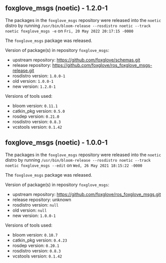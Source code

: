 ## foxglove_msgs (noetic) - 1.2.0-1

The packages in the `foxglove_msgs` repository were released into the `noetic` distro by running `/usr/bin/bloom-release --rosdistro noetic --track noetic foxglove_msgs -e` on `Fri, 20 May 2022 20:17:15 -0000`

The `foxglove_msgs` package was released.

Version of package(s) in repository `foxglove_msgs`:

- upstream repository: https://github.com/foxglove/schemas.git
- release repository: https://github.com/foxglove/ros_foxglove_msgs-release.git
- rosdistro version: `1.0.0-1`
- old version: `1.0.0-1`
- new version: `1.2.0-1`

Versions of tools used:

- bloom version: `0.11.1`
- catkin_pkg version: `0.5.0`
- rosdep version: `0.21.0`
- rosdistro version: `0.8.3`
- vcstools version: `0.1.42`


## foxglove_msgs (noetic) - 1.0.0-1

The packages in the `foxglove_msgs` repository were released into the `noetic` distro by running `/usr/bin/bloom-release --rosdistro noetic --track noetic foxglove_msgs --edit` on `Wed, 26 May 2021 18:15:22 -0000`

The `foxglove_msgs` package was released.

Version of package(s) in repository `foxglove_msgs`:

- upstream repository: https://github.com/foxglove/ros_foxglove_msgs.git
- release repository: unknown
- rosdistro version: `null`
- old version: `null`
- new version: `1.0.0-1`

Versions of tools used:

- bloom version: `0.10.7`
- catkin_pkg version: `0.4.23`
- rosdep version: `0.20.1`
- rosdistro version: `0.8.3`
- vcstools version: `0.1.42`


